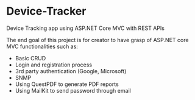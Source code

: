 # Device-Tracker
Device Tracking app using ASP.NET Core MVC with REST APIs

The end goal of this project is for creator to have grasp of ASP.NET core MVC functionalities such as:
- Basic CRUD
- Login and registration process
- 3rd party authentication (Google, Microsoft)
- SNMP
- Using QuestPDF to generate PDF reports
- Using MailKit to send password through email
	
